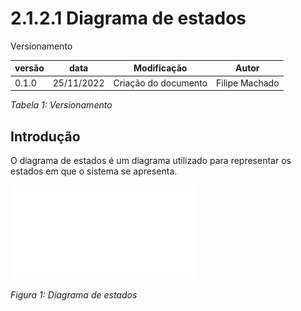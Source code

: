 # 2.1.2.1 Diagrama de estados

Versionamento

versão | data | Modificação | Autor
-------|------|-------------|------
0.1.0 | 25/11/2022 | Criação do documento | Filipe Machado

*Tabela 1: Versionamento*

## Introdução

O diagrama de estados é um diagrama utilizado para representar os estados em 
que o sistema se apresenta.

![Diagrama de estados](./assets/DiagramaDeEstados.pdf)

*Figura 1: Diagrama de estados* 